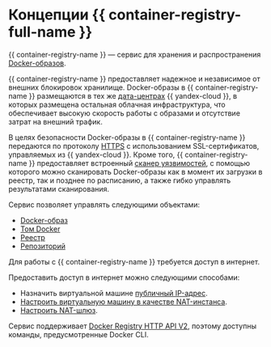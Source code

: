 # Концепции {{ container-registry-full-name }}

{{ container-registry-name }} — сервис для хранения и распространения [Docker-образов](/blog/posts/2022/03/docker-containers).

{{ container-registry-name }} предоставляет надежное и независимое от внешних блокировок хранилище. Docker-образы в {{ container-registry-name }} размещаются в тех же [дата-центрах](../../overview/concepts/geo-scope.md) {{ yandex-cloud }}, в которых размещена остальная облачная инфраструктура, что обеспечивает высокую скорость работы с образами и отсутствие затрат на внешний трафик.

В целях безопасности Docker-образы в {{ container-registry-name }} передаются по протоколу [HTTPS](../../glossary/ssl-certificate.md) с использованием SSL-сертификатов, управляемых из {{ yandex-cloud }}. Кроме того, {{ container-registry-name }} предоставляет встроенный [сканер уязвимостей](./vulnerability-scanner.md), с помощью которого можно сканировать Docker-образы как в момент их загрузки в реестр, так и позднее по расписанию, а также гибко управлять результатами сканирования.

Сервис позволяет управлять следующими объектами:

* [Docker-образ](docker-image.md)
* [Том Docker](docker-volume.md)
* [Реестр](registry.md)
* [Репозиторий](repository.md)

Для работы с {{ container-registry-name }} требуется доступ в интернет.

Предоставить доступ в интернет можно следующими способами:

* Назначить виртуальной машине [публичный IP-адрес](../../vpc/concepts/address.md#public-addresses).
* [Настроить виртуальную машину в качестве NAT-инстанса](../../tutorials/routing/nat-instance/index.md).
* [Настроить NAT-шлюз](../../vpc/operations/create-nat-gateway.md).

Сервис поддерживает [Docker Registry HTTP API V2](https://docs.docker.com/registry/spec/api/), поэтому доступны команды, предусмотренные Docker CLI.